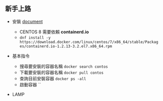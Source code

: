 ## 新手上路 ##
- 安裝 [document](https://docs.docker.com/engine/install/centos/)
    - CENTOS 8 需要依賴 **containerd.io**
    - `dnf install -y https://download.docker.com/linux/centos/7/x86_64/stable/Packages/containerd.io-1.2.13-3.2.el7.x86_64.rpm`

- 基本指令
  - 搜尋要安裝的容器名稱
    `docker search contos`
  - 下載要安裝的容器名稱
    `docker pull contos`
  - 查詢目前安裝容器
    `docker ps -all`
  - 啟動容器
    ``
- LAMP
